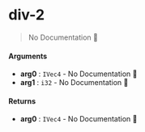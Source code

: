 # div\-2

> No Documentation 🚧

#### Arguments

- **arg0** : `IVec4` \- No Documentation 🚧
- **arg1** : `i32` \- No Documentation 🚧

#### Returns

- **arg0** : `IVec4` \- No Documentation 🚧